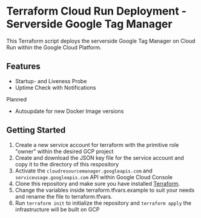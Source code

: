 # Terraform Cloud Run Deployment - Serverside Google Tag Manager
This Terraform script deploys the serverside Google Tag Manager on Cloud Run within the Google Cloud Platform.
## Features
- Startup- and Liveness Probe
- Uptime Check with Notifications

Planned
- Autoupdate for new Docker Image versions
## Getting Started
1. Create a new service account for terraform with the primitive role "owner" within the desired GCP project 
2. Create and download the JSON key file for the service account and copy it to the directory of this respository
3. Activate the `cloudresourcemanager.googleapis.com` and `serviceusage.googleapis.com` API within Google Cloud Console
4. Clone this repository and make sure you have installed [Terraform](https://developer.hashicorp.com/terraform/tutorials/gcp-get-started/install-cli).
5. Change the variables inside terraform.tfvars.example to suit your needs and rename the file to terraform.tfvars.
6. Run `terraform init` to initialize the repository and `terraform apply` the infrastructure will be built on GCP